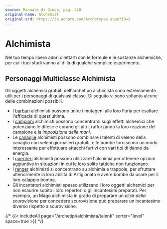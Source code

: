 ```yaml
---
source: Manuale di Gioco, pag. 220
original-name: Alchemist
original-srd: https://2e.aonprd.com/Archetypes.aspx?ID=1
---
```


# Alchimista

Nel tuo tempo libero adori dilettarti con le formule e le sostanze alchemiche,
per cui i tuoi studi vanno al di là di qualche semplice esperimento.

## Personaggi Multiclasse Alchimista

Gli oggetti alchemici gratuiti dell'archetipo alchimista sono estremamente utili
per i personaggi di qualsiasi classe. Di seguito vi sono soltanto alcune delle
combinazioni possibili.

- I [barbari](/classi/barbaro) alchimisti possono unire i mutageni alla loro
  Furia per esaltare l'efficacia di quest'ultima.
- I [campioni](/classi/campione) alchimisti possono concentrarsi sugli effetti
  alchemici che potenziano le difese e curano gli altri, rafforzando la loro
  reazione del campione e la _imposizione delle mani_.
- Le [canaglie](/classi/canaglia) alchimisti possono combinare i talenti di
  veleno della canaglia con veleni giornalieri gratuiti, e le bombe forniscono
  un modo interessante per effettuare attacchi furtivi con vari tipi di danno da
  energia.
- I [guerrieri](/classi/guerriero) alchimisti possono utilizzare l'alchimia per
  ottenere opzioni aggiuntive in situazioni in cui le loro solite tattiche non
  funzionano.
- I [ranger](/classi/ranger) alchimisti si concentrano su alchimia e trappole,
  per sfruttare ulteriormente la loro abilità di Artigianato e avere bombe da
  usare per il loro calappio bomba.
- Gli incantatori alchimisti spesso utilizzano i loro oggetti alchemici per non
  esaurire subito i loro repertori o gli incantesimi preparati. Per esempio, un
  Mago alchimista in grado di preparare un _elisir della scurovisione_ per
  concedere scurovisione può preparare un incantesimo diverso rispetto a
  scurovisione.

{/* {{< includeAll page="/archetipi/alchimista/talenti" sorter="level" space=true >}} */}
